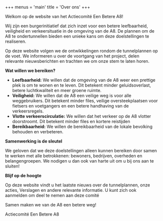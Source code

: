 +++
menus = 'main'
title = 'Over ons'
+++

Welkom op de website van het Actiecomité Een Betere A8!

Wij zijn een burgerinitiatief dat zich inzet voor een betere leefbaarheid, veiligheid en verkeersituatie in de omgeving van de A8. De plannen om de A8 te ondertunnellen bieden een unieke kans om deze doelstellingen te realiseren.

Op deze website volgen we de ontwikkelingen rondom de tunnelplannen op de voet. We informeren u over de voortgang van het project, delen relevante nieuwsberichten en trachten we om onze stem te laten horen.

**Wat willen we bereiken?**

- **Leefbaarheid:** We willen dat de omgeving van de A8 weer een prettige plek is om te wonen en te leven. Dit betekent minder geluidsoverlast, betere luchtkwaliteit en meer groene ruimte.
- **Veiligheid:** We willen dat de A8 een veilige weg is voor alle weggebruikers. Dit betekent minder files, veilige oversteekplaatsen voor fietsers en voetgangers en een betere handhaving van de verkeersregels.
- **Vlotte verkeerscirculatie:** We willen dat het verkeer op de A8 vlotter doorstroomt. Dit betekent minder files en kortere reistijden
- **Bereikbaarheid:** We willen de bereikbaarheid van de lokale bevolking behouden en verbeteren.

**Samenwerking is de sleutel**

We geloven dat we deze doelstellingen alleen kunnen bereiken door samen te werken met alle betrokkenen: bewoners, bedrijven, overheden en belangengroepen. We nodigen u dan ook van harte uit om u bij ons aan te sluiten!

**Blijf op de hoogte**

Op deze website vindt u het laatste nieuws over de tunnelplannen, onze acties, Verslagen en andere relevante informatie. 
U kunt zich ook aanmelden om deel te nemen aan deze comité

Samen maken we van de A8 een betere weg!

Actiecomité Een Betere A8
